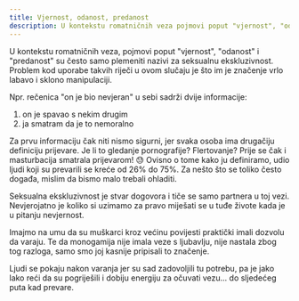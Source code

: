 ```yaml
---
title: Vjernost, odanost, predanost
description: U kontekstu romatničnih veza pojmovi poput "vjernost", "odanost" i "predanost" su često samo plemeniti nazivi za seksualnu ekskluzivnost. Problem kod uporabe takvih riječi je što im je značenje vrlo labavo i sklono manipulaciji.
---
```


U kontekstu romatničnih veza, pojmovi poput "vjernost", "odanost" i "predanost" su često samo plemeniti nazivi za seksualnu ekskluzivnost. Problem kod uporabe takvih riječi u ovom slučaju je što im je značenje vrlo labavo i sklono manipulaciji.

Npr. rečenica "on je bio nevjeran" u sebi sadrži dvije informacije:

  1. on je spavao s nekim drugim
  2. ja smatram da je to nemoralno

Za prvu informaciju čak niti nismo sigurni, jer svaka osoba ima drugačiju definiciju prijevare. Je li to gledanje pornografije? Flertovanje? Prije se čak i masturbacija smatrala prijevarom! :sweat: Ovisno o tome kako ju definiramo, udio ljudi koji su prevarili se kreće od 26% do 75%. Za nešto što se toliko često događa, mislim da bismo malo trebali ohladiti.

Seksualna ekskluzivnost je stvar dogovora i tiče se samo partnera u toj vezi. Nevjerojatno je koliko si uzimamo za pravo miješati se u tuđe živote kada je u pitanju nevjernost.

Imajmo na umu da su muškarci kroz većinu povijesti praktički imali dozvolu da varaju. Te da monogamija nije imala veze s ljubavlju, nije nastala zbog tog razloga, samo smo joj kasnije pripisali to značenje.

Ljudi se pokaju nakon varanja jer su sad zadovoljili tu potrebu, pa je jako lako reći da su pogriješili i dobiju energiju za očuvati vezu... do sljedećeg puta kad prevare.

